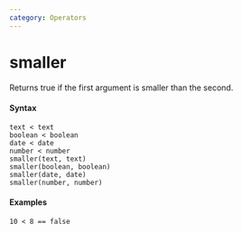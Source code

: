 ```yaml
---
category: Operators
---
```


# smaller
Returns true if the first argument is smaller than the second.

#### Syntax
```
text < text
boolean < boolean
date < date
number < number
smaller(text, text)
smaller(boolean, boolean)
smaller(date, date)
smaller(number, number)
```

#### Examples
```
10 < 8 == false
```
